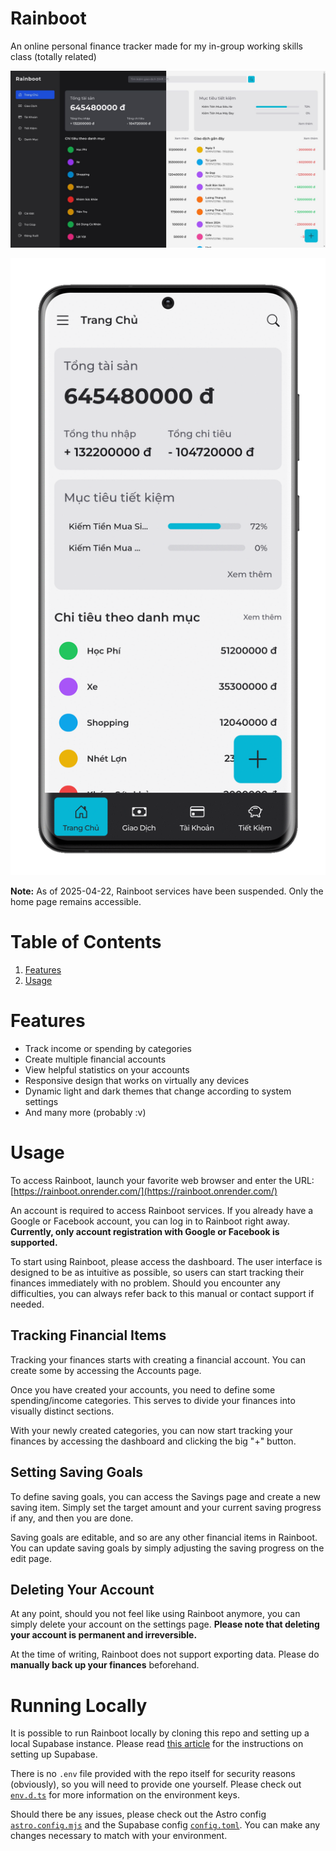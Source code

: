 Rainboot
========

An online personal finance tracker made for my in-group working skills class (totally related)

![Dashboard home page (landscape layout)](https://github.com/QingTian1927/SSG104-Folks-AmeKane/blob/master/public/home/hero.jpg)

![Dashboard pages (portrait layout)](https://github.com/QingTian1927/SSG104-Folks-AmeKane/blob/master/public/home/features.gif)

**Note:** As of 2025-04-22, Rainboot services have been suspended. Only the home page remains accessible.

# Table of Contents
1. [Features](#features)
2. [Usage](#usage)

# Features
* Track income or spending by categories
* Create multiple financial accounts
* View helpful statistics on your accounts
* Responsive design that works on virtually any devices
* Dynamic light and dark themes that change according to system settings
* And many more (probably :v)

# Usage
To access Rainboot, launch your favorite web browser and enter the URL: [https://rainboot.onrender.com/](https://rainboot.onrender.com/)

An account is required to access Rainboot services. If you already have a Google or Facebook account, you can log in to Rainboot right away. **Currently, only account registration with Google or Facebook is supported.**

To start using Rainboot, please access the dashboard. The user interface is designed to be as intuitive as possible, so users can start tracking their finances immediately with no problem. Should you encounter any difficulties, you can always refer back to this manual or contact support if needed.

## Tracking Financial Items
Tracking your finances starts with creating a financial account. You can create some by accessing the Accounts page.

Once you have created your accounts, you need to define some spending/income categories. This serves to divide your finances into visually distinct sections.

With your newly created categories, you can now start tracking your finances by accessing the dashboard and clicking the big "+" button.

## Setting Saving Goals
To define saving goals, you can access the Savings page and create a new saving item. Simply set the target amount and your current saving progress if any, and then you are done.

Saving goals are editable, and so are any other financial items in Rainboot. You can update saving goals by simply adjusting the saving progress on the edit page.

## Deleting Your Account
At any point, should you not feel like using Rainboot anymore, you can simply delete your account on the settings page. **Please note that deleting your account is permanent and irreversible.**

At the time of writing, Rainboot does not support exporting data. Please do **manually back up your finances** beforehand.

# Running Locally
It is possible to run Rainboot locally by cloning this repo and setting up a local Supabase instance. Please read [this article](https://supabase.com/docs/guides/local-development) for the instructions on setting up Supabase.

There is no `.env` file provided with the repo itself for security reasons (obviously), so you will need to provide one yourself. Please check out [`env.d.ts`](https://github.com/QingTian1927/SSG104-Folks-AmeKane/blob/master/src/env.d.ts) for more information on the environment keys.

Should there be any issues, please check out the Astro config [`astro.config.mjs`](https://github.com/QingTian1927/SSG104-Folks-AmeKane/blob/master/astro.config.mjs) and the Supabase config [`config.toml`](https://github.com/QingTian1927/SSG104-Folks-AmeKane/blob/master/supabase/config.toml). You can make any changes necessary to match with your environment.
